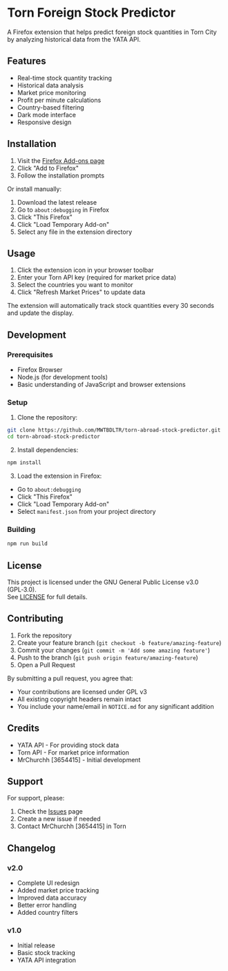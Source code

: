 # Torn Foreign Stock Predictor

A Firefox extension that helps predict foreign stock quantities in Torn City by analyzing historical data from the YATA API.

## Features

- Real-time stock quantity tracking
- Historical data analysis
- Market price monitoring
- Profit per minute calculations
- Country-based filtering
- Dark mode interface
- Responsive design

## Installation

1. Visit the [Firefox Add-ons page](https://addons.mozilla.org/firefox/addon/torn-foreign-stock-predictor/)
2. Click "Add to Firefox"
3. Follow the installation prompts

Or install manually:

1. Download the latest release
2. Go to `about:debugging` in Firefox
3. Click "This Firefox"
4. Click "Load Temporary Add-on"
5. Select any file in the extension directory

## Usage

1. Click the extension icon in your browser toolbar
2. Enter your Torn API key (required for market price data)
3. Select the countries you want to monitor
4. Click "Refresh Market Prices" to update data

The extension will automatically track stock quantities every 30 seconds and update the display.

## Development

### Prerequisites

- Firefox Browser
- Node.js (for development tools)
- Basic understanding of JavaScript and browser extensions

### Setup

1. Clone the repository:

```bash
git clone https://github.com/MWTBDLTR/torn-abroad-stock-predictor.git
cd torn-abroad-stock-predictor
```

2. Install dependencies:

```bash
npm install
```

3. Load the extension in Firefox:

- Go to `about:debugging`
- Click "This Firefox"
- Click "Load Temporary Add-on"
- Select `manifest.json` from your project directory

### Building

```bash
npm run build
```

## License

This project is licensed under the GNU General Public License v3.0 (GPL‑3.0).  
See [LICENSE](LICENSE) for full details.

## Contributing

1. Fork the repository
2. Create your feature branch (`git checkout -b feature/amazing-feature`)
3. Commit your changes (`git commit -m 'Add some amazing feature'`)
4. Push to the branch (`git push origin feature/amazing-feature`)
5. Open a Pull Request

By submitting a pull request, you agree that:

- Your contributions are licensed under GPL v3
- All existing copyright headers remain intact
- You include your name/email in `NOTICE.md` for any significant addition

## Credits

- YATA API - For providing stock data
- Torn API - For market price information
- MrChurchh [3654415] - Initial development

## Support

For support, please:

1. Check the [Issues](https://github.com/MWTBDLTR/torn-abroad-stock-predictor/issues) page
2. Create a new issue if needed
3. Contact MrChurchh [3654415] in Torn

## Changelog

### v2.0

- Complete UI redesign
- Added market price tracking
- Improved data accuracy
- Better error handling
- Added country filters

### v1.0

- Initial release
- Basic stock tracking
- YATA API integration
